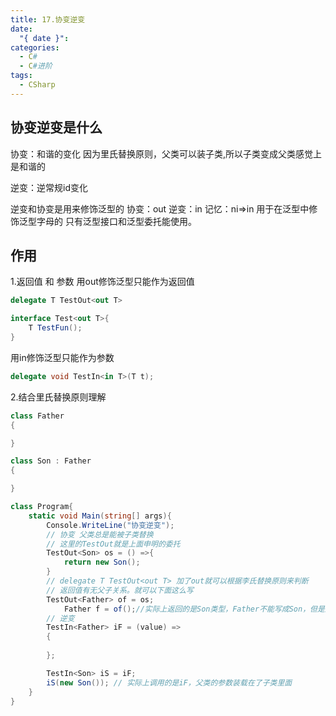 ```yaml
---
title: 17.协变逆变
date:
  "{ date }": 
categories:
  - C#
  - C#进阶
tags:
  - CSharp
---
```


## 协变逆变是什么

协变：和谐的变化
因为里氏替换原则，父类可以装子类,所以子类变成父类感觉上是和谐的

逆变：逆常规id变化

逆变和协变是用来修饰泛型的
协变：out
逆变：in        记忆：ni=>in
用于在泛型中修饰泛型字母的
只有泛型接口和泛型委托能使用。

## 作用
1.返回值 和 参数
用out修饰泛型只能作为返回值
```C#
delegate T TestOut<out T>

interface Test<out T>{ 
	T TestFun();
}
```
用in修饰泛型只能作为参数
```c#
delegate void TestIn<in T>(T t);
```

2.结合里氏替换原则理解
```C#
class Father
{

}

class Son : Father
{

}

class Program{ 
	static void Main(string[] args){
		Console.WriteLine("协变逆变");
		// 协变 父类总是能被子类替换
		// 这里的TestOut就是上面申明的委托
		TestOut<Son> os = () =>{ 
			return new Son();
		}
		// delegate T TestOut<out T> 加了out就可以根据李氏替换原则来判断
		// 返回值有无父子关系。就可以下面这么写
		TestOut<Father> of = os;
			Father f = of();//实际上返回的是Son类型，Father不能写成Son，但是这里已经是父类装子类了。
		// 逆变 
		TestIn<Father> iF = (value) => 
		{
		
		};

		TestIn<Son> iS = iF;
		iS(new Son()); // 实际上调用的是iF，父类的参数装载在了子类里面
	}
}

```